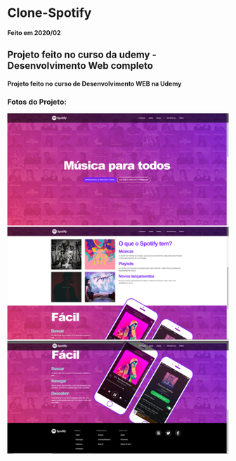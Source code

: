 # Clone-Spotify
#### Feito em 2020/02
## Projeto feito no curso da udemy - Desenvolvimento Web completo
#### Projeto feito no curso de Desenvolvimento WEB na Udemy

### Fotos do Projeto:
<img src="fotosPrj/1.png">
<img src="fotosPrj/2.png">
<img src="fotosPrj/3.png">

